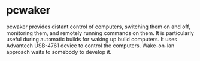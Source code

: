 # pcwaker
pcwaker provides distant control of computers, switching them on and off, monitoring them, and remotely running commands on them. It is particularly useful during automatic builds for waking up build computers. It uses Advantech USB-4761 device to control the computers. Wake-on-lan approach waits to somebody to develop it. 

